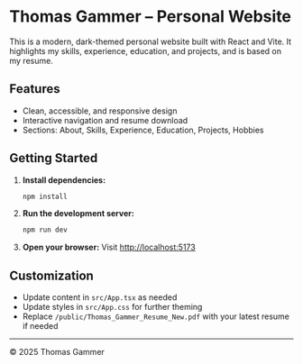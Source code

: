 # Thomas Gammer – Personal Website

This is a modern, dark-themed personal website built with React and Vite. It highlights my skills, experience, education, and projects, and is based on my resume.

## Features
- Clean, accessible, and responsive design
- Interactive navigation and resume download
- Sections: About, Skills, Experience, Education, Projects, Hobbies

## Getting Started

1. **Install dependencies:**
   ```bash
   npm install
   ```
2. **Run the development server:**
   ```bash
   npm run dev
   ```
3. **Open your browser:**
   Visit [http://localhost:5173](http://localhost:5173)

## Customization
- Update content in `src/App.tsx` as needed
- Update styles in `src/App.css` for further theming
- Replace `/public/Thomas_Gammer_Resume_New.pdf` with your latest resume if needed

---
© 2025 Thomas Gammer
